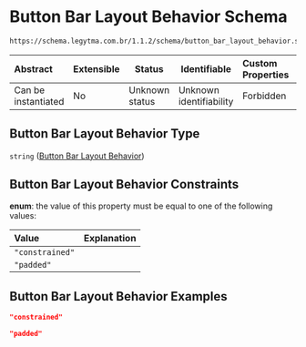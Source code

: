 # Button Bar Layout Behavior Schema

```txt
https://schema.legytma.com.br/1.1.2/schema/button_bar_layout_behavior.schema.json
```




| Abstract            | Extensible | Status         | Identifiable            | Custom Properties | Additional Properties | Access Restrictions | Defined In                                                                                                        |
| :------------------ | ---------- | -------------- | ----------------------- | :---------------- | --------------------- | ------------------- | ----------------------------------------------------------------------------------------------------------------- |
| Can be instantiated | No         | Unknown status | Unknown identifiability | Forbidden         | Allowed               | none                | [button_bar_layout_behavior.schema.json](../schema/button_bar_layout_behavior.schema.json) |

## Button Bar Layout Behavior Type

`string` ([Button Bar Layout Behavior](button_bar_layout_behavior.md))

## Button Bar Layout Behavior Constraints

**enum**: the value of this property must be equal to one of the following values:

| Value           | Explanation |
| :-------------- | ----------- |
| `"constrained"` |             |
| `"padded"`      |             |

## Button Bar Layout Behavior Examples

```json
"constrained"
```

```json
"padded"
```
